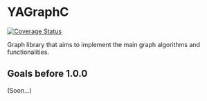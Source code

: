 # YAGraphC

[![Coverage Status](https://coveralls.io/repos/github/AloizioMacedo/yagraphc/badge.svg?branch=create-ci-coverage)](https://coveralls.io/github/AloizioMacedo/yagraphc?branch=create-ci-coverage)

Graph library that aims to implement the main graph algorithms and functionalities.

## Goals before 1.0.0

(Soon...)
